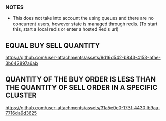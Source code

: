 ### NOTES 
- This does not take into account the using queues and there are no concurrent users, however state is managed through redis. (To start this, start a local redis or enter a hosted Redis url)


## EQUAL BUY SELL QUANTITY

https://github.com/user-attachments/assets/9d16d542-b843-4153-afae-3b642897a6ab

## QUANTITY OF THE BUY ORDER IS LESS THAN THE QUANTITY OF SELL ORDER IN A SPECIFIC CLUSTER

https://github.com/user-attachments/assets/31a5e0c0-173f-4430-b9aa-7716da9d3625

